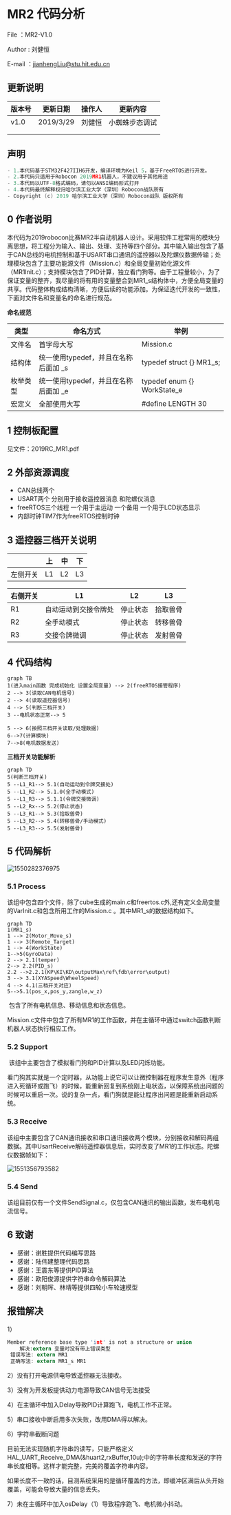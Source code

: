 # MR2 代码分析 

File		：MR2-V1.0

Author	: 刘健恒

E-mail	：jianhengLiu@stu.hit.edu.cn

## 更新说明

| 版本号 | 更新日期  | 操作人  | 更新内容 |
| ------ | --------- | ------- | -------- |
| v1.0   | 2019/3/29 |  刘健恒  | 小蜘蛛步态调试 |
|        |           |         |          |
|        |           |         |          |



## 声明

```c
- 1.本代码基于STM32F427IIH6开发，编译环境为Keil 5，基于FreeRTOS进行开发。
- 2.本代码只适用于Robocon 2019MR1机器人，不建议用于其他用途
- 3.本代码以UTF-8格式编码，请勿以ANSI编码形式打开
- 4.本代码最终解释权归哈尔滨工业大学（深圳）Robocon战队所有
- Copyright (c) 2019 哈尔滨工业大学（深圳）Robocon战队 版权所有					
```

## 0 作者说明

​	本代码为2019robocon比赛MR2半自动机器人设计。采用软件工程常用的模块分离思想，将工程分为输入、输出、处理、支持等四个部分。其中输入输出包含了基于CAN总线的电机控制和基于USART串口通讯的遥控器以及陀螺仪数据传输；处理模块包含了主要功能源文件（Mission.c）和全局变量初始化源文件（MR1Init.c）；支持模块包含了PID计算，独立看门狗等。由于工程量较小，为了保证变量的整齐，我尽量的将有用的变量整合到MR1_s结构体中，方便全局变量的共享。代码整体构成结构清晰，方便后续的功能添加。为保证迭代开发的一致性，下面对文件名和变量名的命名进行规范。

**命名规范**

| 类型     | 命名方式                             | 举例                        |
| -------- | ------------------------------------ | --------------------------- |
| 文件名   | 首字母大写                           | Mission.c                   |
| 结构体   | 统一使用typedef，并且在名称后面加 _s | typedef struct {} MR1_s;    |
| 枚举类型 | 统一使用typedef，并且在名称后面加 _e | typedef enum {} WorkState_e |
| 宏定义   | 全部使用大写 | #define LENGTH 30 |

## 1  控制板配置

见文件：2019RC_MR1.pdf

## 2 外部资源调度

- CAN总线两个
- USART两个 分别用于接收遥控器消息 和陀螺仪消息
- freeRTOS三个线程 一个用于主运动 一个备用 一个用于LCD状态显示
- 内部时钟TIM7作为freeRTOS控制时钟

## 3 遥控器三档开关说明

|          | 上   | 中   | 下   |
| -------- | ---- | ---- | ---- |
| 左侧开关 | L1   | L2   | L3   |

| 右侧开关 | L1                  | L2         | L3   |
| -------- | -------------------- | ---------- | ---- |
| R1     | 自动运动到交接令牌处 | 停止状态 | 拾取兽骨 |
| R2     | 全手动模式      | 停止状态     | 转移兽骨 |
| R3     | 交接令牌微调 | 停止状态 | 发射兽骨 |

## 4 代码结构

```mermaid
graph TB
1(进入main函数 完成初始化 设置全局变量) --> 2(freeRTOS接管程序)
2 --> 3(读取CAN电机信号)
2 --> 4(读取遥控器信号)
4 --> 5(判断三档开关)
3 --电机状态正常--> 5

5 --> 6(按照三档开关读取/处理数据)
6-->7(计算模块)
7-->8(电机数据发送)

```
**三档开关功能解析**

```mermaid
graph TD
5(判断三档开关)
5 --L1_R1--> 5.1(自动运动到令牌交接处)
5 --L1_R2--> 5.1.0(全手动模式)
5 --L1_R3--> 5.1.1(令牌交接微调)
5 --L2_Rx--> 5.2(停止状态)
5 --L3_R1--> 5.3(拾取兽骨)
5 --L3_R2--> 5.4(转移兽骨/手动模式)
5 --L3_R3--> 5.5(发射兽骨)
```

## 5 代码解析

![1550282376975](C:\Users\1234567\AppData\Roaming\Typora\typora-user-images\1550282376975.png)

### 5.1 Process

​	该组中包含四个文件，除了cube生成的main.c和freertos.c外,还有定义全局变量的VarInit.c和包含所用工作的Mission.c 。其中MR1_s的数据结构如下。

```mermaid
graph TD
1(MR1_s)
1 --> 2(Motor_Move_s)
1 --> 3(Remote_Target)
1 --> 4(WorkState)
1-->5(GyroData)
2 --> 2.1(temper)
2--> 2.2(PID_s)
2.2 -->2.2.1(KP\KI\KD\outputMax\ref\fdb\error\output)
3 --> 3.1(XYASpeed\WheelSpeed)
4 --> 4.1(三档开关对应)
5-->5.1(pos_x,pos_y,zangle,w_z)
```



​	包含了所有电机信息、移动信息和状态信息。

​	Mission.c文件中包含了所有MR1的工作函数，并在主循环中通过switch函数判断机器人状态执行相应工作。

### 5.2 Support

​	该组中主要包含了模拟看门狗和PID计算以及LED闪烁功能。

​	看门狗其实就是一个定时器，从功能上说它可以让微控制器在程序发生意外（程序进入死循环或跑飞）的时候，能重新回复到系统刚上电状态，以保障系统出问题的时候可以重启一次。说的复杂一点，看门狗就是能让程序出问题是能重新启动系统。

### 5.3 Receive

​	该组中主要包含了CAN通讯接收和串口通讯接收两个模块，分别接收和解码两组数据。其中UsartReceive解码遥控器信息后，实时改变了MR1的工作状态。陀螺仪数据帧如下：

![1551356793582](C:\Users\1234567\AppData\Roaming\Typora\typora-user-images\1551356793582.png)



### 5.4 Send

​	该组目前仅有一个文件SendSignal.c，仅包含CAN通讯的输出函数，发布电机电流信号。

## 6 致谢

- 感谢：谢胜提供代码编写思路
- 感谢：陆伟建整理代码思路
- 感谢：王震东等提供PID算法
- 感谢：欧阳俊源提供字符串命令解码算法
- 感谢：刘朝晖、林靖等提供四轮小车轮速模型

## 报错解决

1）

```c
Member reference base type 'int' is not a structure or union
    解决:extern 变量时没有带上错误类型
 错误写法: extern MR1
 正确写法: extern MR1_s MR1
```



2）没有打开电源供电导致遥控器无法接收。

3）没有为开发板提供动力电源导致CAN信号无法接受

4）在主循环中加入Delay导致PID计算跑飞，电机工作不正常。

5）串口接收中断启用多次失败，改用DMA得以解决。

6）字符串截断问题

​	目前无法实现随机字符串的读写，只能严格定义HAL_UART_Receive_DMA(&huart2,rxBuffer,10u);中的字符串长度和发送的字符串长度相等。这样才能完整，完美的覆盖字符串内容。

​	如果长度不一致的话，目测系统采用的是循环覆盖的方法，即缓冲区满后从头开始覆盖，可能会导致大量的信息丢失。

7）未在主循环中加入osDelay（1）导致程序跑飞、电机微小抖动。